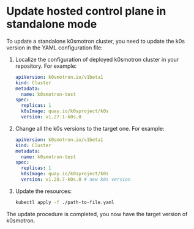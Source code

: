 # Update hosted control plane in standalone mode

To update a standalone k0smotron cluster, you need to update the k0s version
in the YAML configuration file:

1. Localize the configuration of deployed k0smotron cluster in your repository. For example:

    ```yaml
    apiVersion: k0smotron.io/v1beta1
    kind: Cluster
    metadata:
      name: k0smotron-test
    spec:
      replicas: 1
      k0sImage: quay.io/k0sproject/k0s
      version: v1.27.1-k0s.0
    ```

2. Change all the k0s versions to the target one. For example:

    ```yaml
    apiVersion: k0smotron.io/v1beta1
    kind: Cluster
    metadata:
      name: k0smotron-test
    spec:
      replicas: 1
      k0sImage: quay.io/k0sproject/k0s
      version: v1.28.7-k0s.0 # new k0s version
    ```

3. Update the resources:

   ```bash
   kubectl apply -f ./path-to-file.yaml
   ```

The update procedure is completed, you now have the target version of k0smotron.
